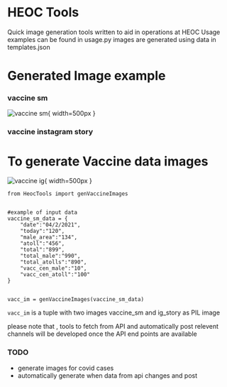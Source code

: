 # HEOC Tools 
Quick image generation tools written to aid in operations at HEOC 
Usage examples can be found in usage.py
images are generated using data in templates.json


# Generated Image example
### vaccine sm
![vaccine sm](https://github.com/baraveli/covid_sm_img_gen/raw/main/demo/vacc_sm.png){ width=500px }

### vaccine instagram story

# To generate Vaccine data images 
![vaccine ig](https://github.com/baraveli/covid_sm_img_gen/raw/main/demo/vacc_im.png){ width=500px }

```
from HeocTools import genVaccineImages


#example of input data
vaccine_sm_data = {
    "date":"04/2/2021",
    "today":"120",
    "male_area":"134",
    "atoll":"456",
    "total":"899",
    "total_male":"990",
    "total_atolls":"890",
    "vacc_cen_male":"10",
    "vacc_cen_atoll":"100"
}


vacc_im = genVaccineImages(vaccine_sm_data)
```

```vacc_im``` is a tuple with two images vaccine_sm and ig_story as PIL image


please note that , tools to fetch from API and automatically post relevent channels will be 
developed once the API end points are available


### TODO 
* generate images for covid cases
* automatically generate when data from api changes and post 
